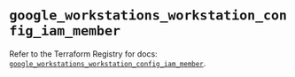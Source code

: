 # `google_workstations_workstation_config_iam_member`

Refer to the Terraform Registry for docs: [`google_workstations_workstation_config_iam_member`](https://registry.terraform.io/providers/hashicorp/google-beta/5.39.1/docs/resources/google_workstations_workstation_config_iam_member).

